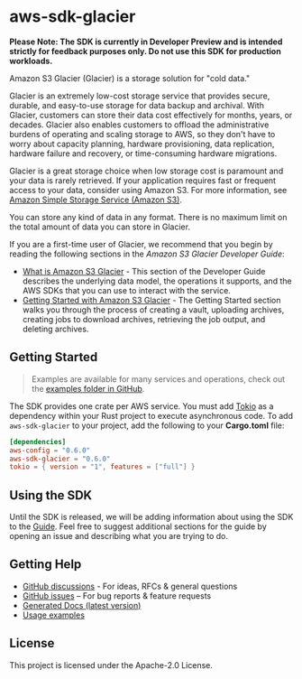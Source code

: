 # aws-sdk-glacier

**Please Note: The SDK is currently in Developer Preview and is intended strictly for
feedback purposes only. Do not use this SDK for production workloads.**

Amazon S3 Glacier (Glacier) is a storage solution for "cold data."

Glacier is an extremely low-cost storage service that provides secure, durable, and easy-to-use storage for data backup and archival. With Glacier, customers can store their data cost effectively for months, years, or decades. Glacier also enables customers to offload the administrative burdens of operating and scaling storage to AWS, so they don't have to worry about capacity planning, hardware provisioning, data replication, hardware failure and recovery, or time-consuming hardware migrations.

Glacier is a great storage choice when low storage cost is paramount and your data is rarely retrieved. If your application requires fast or frequent access to your data, consider using Amazon S3. For more information, see [Amazon Simple Storage Service (Amazon S3)](http://aws.amazon.com/s3/).

You can store any kind of data in any format. There is no maximum limit on the total amount of data you can store in Glacier.

If you are a first-time user of Glacier, we recommend that you begin by reading the following sections in the _Amazon S3 Glacier Developer Guide_:
  - [What is Amazon S3 Glacier](https://docs.aws.amazon.com/amazonglacier/latest/dev/introduction.html) - This section of the Developer Guide describes the underlying data model, the operations it supports, and the AWS SDKs that you can use to interact with the service.
  - [Getting Started with Amazon S3 Glacier](https://docs.aws.amazon.com/amazonglacier/latest/dev/amazon-glacier-getting-started.html) - The Getting Started section walks you through the process of creating a vault, uploading archives, creating jobs to download archives, retrieving the job output, and deleting archives.

## Getting Started

> Examples are available for many services and operations, check out the
> [examples folder in GitHub](https://github.com/awslabs/aws-sdk-rust/tree/main/examples).

The SDK provides one crate per AWS service. You must add [Tokio](https://crates.io/crates/tokio)
as a dependency within your Rust project to execute asynchronous code. To add `aws-sdk-glacier` to
your project, add the following to your **Cargo.toml** file:

```toml
[dependencies]
aws-config = "0.6.0"
aws-sdk-glacier = "0.6.0"
tokio = { version = "1", features = ["full"] }
```

## Using the SDK

Until the SDK is released, we will be adding information about using the SDK to the
[Guide](https://github.com/awslabs/aws-sdk-rust/blob/main/Guide.md). Feel free to suggest
additional sections for the guide by opening an issue and describing what you are trying to do.

## Getting Help

* [GitHub discussions](https://github.com/awslabs/aws-sdk-rust/discussions) - For ideas, RFCs & general questions
* [GitHub issues](https://github.com/awslabs/aws-sdk-rust/issues/new/choose) – For bug reports & feature requests
* [Generated Docs (latest version)](https://awslabs.github.io/aws-sdk-rust/)
* [Usage examples](https://github.com/awslabs/aws-sdk-rust/tree/main/examples)

## License

This project is licensed under the Apache-2.0 License.


